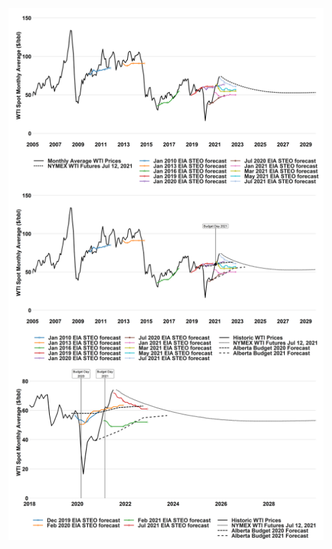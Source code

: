 <a href="images/wti_fcast_nymex.png" target="_blank">
  <img border="0" align="center"  src="images/wti_fcast_nymex.png"/>
</a>


<a href="images/wti_fcast_nymex_AB.png" target="_blank">
  <img border="0" align="center"  src="images/wti_fcast_nymex_AB.png"/>
</a>

<a href="images/wti_fcast_nymex_AB_short.png" target="_blank">
  <img border="0" align="center"  src="images/wti_fcast_nymex_AB_short.png"/>
</a>
